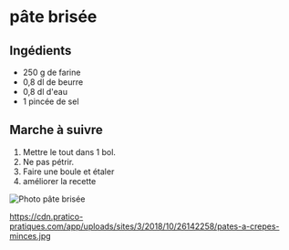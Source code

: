 # pâte brisée

## Ingédients

+ 250 g de farine
+ 0,8 dl de beurre
+ 0,8 dl d'eau
+ 1 pincée de sel

## Marche à suivre

1. Mettre le tout dans 1 bol.
2. Ne pas pétrir.
3. Faire une boule et étaler
4. améliorer la recette

![Photo pâte brisée
](pate.jpeg)

https://cdn.pratico-pratiques.com/app/uploads/sites/3/2018/10/26142258/pates-a-crepes-minces.jpg
